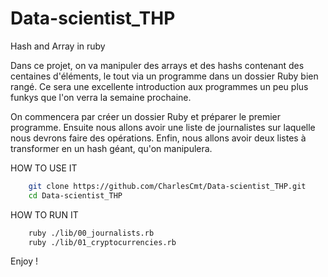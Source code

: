 # Data-scientist_THP
Hash and Array in ruby

Dans ce projet, on va manipuler des arrays et des hashs contenant des centaines d'éléments, le tout via un programme dans un dossier Ruby bien rangé. Ce sera une excellente introduction aux programmes un peu plus funkys que l'on verra la semaine prochaine.

On commencera par créer un dossier Ruby et préparer le premier programme. Ensuite nous allons avoir une liste de journalistes sur laquelle nous devrons faire des opérations. Enfin, nous allons avoir deux listes à transformer en un hash géant, qu'on manipulera.

HOW TO USE IT
```sh
	git clone https://github.com/CharlesCmt/Data-scientist_THP.git
	cd Data-scientist_THP
```

HOW TO RUN IT 
``` sh
	ruby ./lib/00_journalists.rb
	ruby ./lib/01_cryptocurrencies.rb
```

Enjoy ! 
